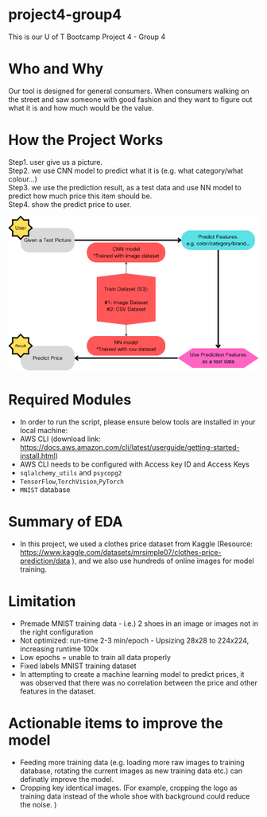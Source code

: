 # project4-group4
This is our U of T Bootcamp Project 4 - Group 4

# Who and Why
Our tool is designed for general consumers.
When consumers walking on the street and saw someone with good fashion and they want to figure out what it is and how much would be the value.

# How the Project Works
Step1. user give us a picture. </br>
Step2. we use CNN model to predict what it is (e.g. what category/what colour...) </br>
Step3. we use the prediction result, as a test data and use NN model to predict how much price this item should be. </br>
Step4. show the predict price to user.</br>

![Project%20Scope.png](Project%20Scope.png)

# Required Modules
* In order to run the script, please ensure below tools are installed in your local machine:
* AWS CLI (download link: https://docs.aws.amazon.com/cli/latest/userguide/getting-started-install.html)
* AWS CLI needs to be configured with Access key ID and Access Keys
* `sqlalchemy_utils` and `psycopg2`
* `TensorFlow`,`TorchVision`,`PyTorch`
* `MNIST` database

# Summary of EDA
* In this project, we used a clothes price dataset from Kaggle (Resource: https://www.kaggle.com/datasets/mrsimple07/clothes-price-prediction/data
), and we also use hundreds of online images for model training.

# Limitation
- Premade MNIST training data - i.e.) 2 shoes in an image or images not in the right configuration</br>
- Not optimized: run-time 2-3 min/epoch - Upsizing 28x28 to 224x224, increasing runtime 100x</br>
- Low epochs = unable to train all data properly</br>
- Fixed labels MNIST training dataset</br>
- In attempting to create a machine learning model to predict prices, it was observed that there was no correlation between the price and other features in the dataset.

# Actionable items to improve the model
* Feeding more training data (e.g. loading more raw images to training database, rotating the current images as new training data etc.) can definatly improve the model.
* Cropping key identical images. (For example, cropping the logo as training data instead of the whole shoe with background could reduce the noise. )